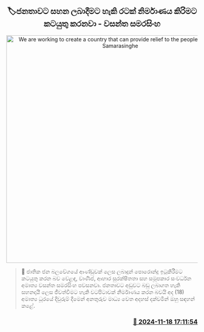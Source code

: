 <p align='center'><b><h2 align='center' title='We are working to create a country that can provide relief to the people - Wasantha Samarasinghe'>🏷ජනතාවට සහන ලබාදීමට හැකි රටක් නිර්මාණය කිරිමට කටයුතු කරනවා - වසන්ත සමරසිංහ</h2></b></p>
<p align='center'><img src='https://helakuru.sgp1.cdn.digitaloceanspaces.com/esana/images/lib/wasantha-samarasinhe-new.jpg' width='600' alt='We are working to create a country that can provide relief to the people - Wasantha Samarasinghe'></p>

>📝 ජාතික ජන බලවේගයේ ආණ්ඩුවක් ලෙස ලබාදුන් පොරොන්දු ඉටුකිරීමට කටයුතු කරන බව වෙළඳ, වාණිජ, ආහාර සුරක්ෂිතතා සහ සමූපකාර සංවර්ධන අමාත්‍ය වසන්ත සමරසිංහ පවසනවා.
ජනතාවට අඩුවට බඩු ලබාගත හැකි සහනදායී ලෙස ජීවත්වීමට හැකි වටපිටාවක් නිර්මාණය කරන බවයි අද (18) අමාත්‍ය ධූරයේ දිවුරුම් දීමෙන් අනතුරුව මාධ්‍ය වෙත අදහස් දක්වමින් ඔහු සඳහන් කළේ.


<h3 align='right'><a href='https://www.helakuru.lk/esana/p/105186/'>📅 2024-11-18 17:11:54</a></h3>
